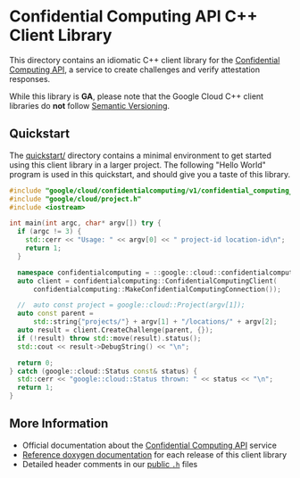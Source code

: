 # Confidential Computing API C++ Client Library

This directory contains an idiomatic C++ client library for the
[Confidential Computing API][cloud-service-docs], a service to create challenges
and verify attestation responses.

While this library is **GA**, please note that the Google Cloud C++ client
libraries do **not** follow [Semantic Versioning](https://semver.org/).

## Quickstart

The [quickstart/](quickstart/README.md) directory contains a minimal environment
to get started using this client library in a larger project. The following
"Hello World" program is used in this quickstart, and should give you a taste of
this library.

<!-- inject-quickstart-start -->

```cc
#include "google/cloud/confidentialcomputing/v1/confidential_computing_client.h"
#include "google/cloud/project.h"
#include <iostream>

int main(int argc, char* argv[]) try {
  if (argc != 3) {
    std::cerr << "Usage: " << argv[0] << " project-id location-id\n";
    return 1;
  }

  namespace confidentialcomputing = ::google::cloud::confidentialcomputing_v1;
  auto client = confidentialcomputing::ConfidentialComputingClient(
      confidentialcomputing::MakeConfidentialComputingConnection());

  //  auto const project = google::cloud::Project(argv[1]);
  auto const parent =
      std::string{"projects/"} + argv[1] + "/locations/" + argv[2];
  auto result = client.CreateChallenge(parent, {});
  if (!result) throw std::move(result).status();
  std::cout << result->DebugString() << "\n";

  return 0;
} catch (google::cloud::Status const& status) {
  std::cerr << "google::cloud::Status thrown: " << status << "\n";
  return 1;
}
```

<!-- inject-quickstart-end -->

## More Information

- Official documentation about the
  [Confidential Computing API][cloud-service-docs] service
- [Reference doxygen documentation][doxygen-link] for each release of this
  client library
- Detailed header comments in our [public `.h`][source-link] files

[cloud-service-docs]: https://cloud.google.com/confidential-computing
[doxygen-link]: https://cloud.google.com/cpp/docs/reference/confidentialcomputing/latest/
[source-link]: https://github.com/googleapis/google-cloud-cpp/tree/main/google/cloud/confidentialcomputing
